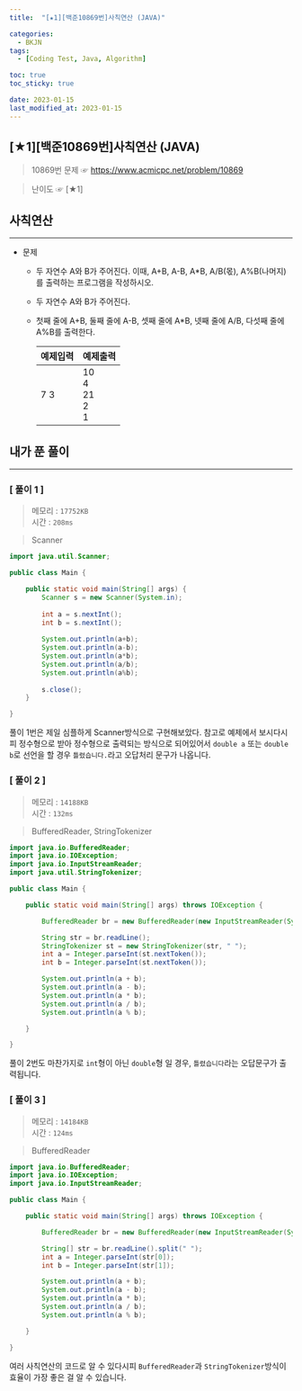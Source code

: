 ```yaml
---
title:  "[★1][백준10869번]사칙연산 (JAVA)" 

categories:
  - BKJN
tags:
  - [Coding Test, Java, Algorithm]

toc: true
toc_sticky: true

date: 2023-01-15
last_modified_at: 2023-01-15
---
```

[★1][백준10869번]사칙연산 (JAVA)
----
> 10869번 문제 ☞ <https://www.acmicpc.net/problem/10869>  

> 난이도 ☞ [★1]
  
## 사칙연산 
___  
- 문제
  - 두 자연수 A와 B가 주어진다. 이때, A+B, A-B, A*B, A/B(몫), A%B(나머지)를 출력하는 프로그램을 작성하시오. 
  - 두 자연수 A와 B가 주어진다. 
  - 첫째 줄에 A+B, 둘째 줄에 A-B, 셋째 줄에 A*B, 넷째 줄에 A/B, 다섯째 줄에 A%B를 출력한다.
  
	|예제입력|예제출력|
	|:--|:--|  
	|7 3|10<br>4<br>21<br>2<br>1|

## 내가 푼 풀이
___  


### [ 풀이 1 ]  
>메모리 : `17752KB`  
>시간 : `208ms`  

> Scanner  
  
```java
import java.util.Scanner;

public class Main {

	public static void main(String[] args) {
		Scanner s = new Scanner(System.in);
		
		int a = s.nextInt();
		int b = s.nextInt();
		
		System.out.println(a+b);
		System.out.println(a-b);
		System.out.println(a*b);
		System.out.println(a/b);
		System.out.println(a%b);
		
		s.close();
	}

}
```
풀이 1번은 제일 심플하게 Scanner방식으로 구현해보았다. 참고로 예제에서 보시다시피 정수형으로 받아 정수형으로 출력되는 방식으로 되어있어서 `double a` 또는 `double b`로 선언을 할 경우 `틀렸습니다.`라고 오답처리 문구가 나옵니다.
### [ 풀이 2 ]  
>메모리 : `14188KB`  
>시간 : `132ms`  
  
> BufferedReader, StringTokenizer  
  
```java
import java.io.BufferedReader;
import java.io.IOException;
import java.io.InputStreamReader;
import java.util.StringTokenizer;

public class Main {

	public static void main(String[] args) throws IOException {

		BufferedReader br = new BufferedReader(new InputStreamReader(System.in));

		String str = br.readLine();
		StringTokenizer st = new StringTokenizer(str, " ");
		int a = Integer.parseInt(st.nextToken());
		int b = Integer.parseInt(st.nextToken());

		System.out.println(a + b);
		System.out.println(a - b);
		System.out.println(a * b);
		System.out.println(a / b);
		System.out.println(a % b);

	}

}
```
풀이 2번도 마찬가지로 `int`형이 아닌 `double`형 일 경우, `틀렸습니다`라는 오답문구가 출력됩니다.
### [ 풀이 3 ]  
>메모리 : `14184KB`  
>시간 : `124ms`  

>BufferedReader  
  
```java
import java.io.BufferedReader;
import java.io.IOException;
import java.io.InputStreamReader;

public class Main {

	public static void main(String[] args) throws IOException {

		BufferedReader br = new BufferedReader(new InputStreamReader(System.in));

		String[] str = br.readLine().split(" ");
		int a = Integer.parseInt(str[0]);
		int b = Integer.parseInt(str[1]);

		System.out.println(a + b);
		System.out.println(a - b);
		System.out.println(a * b);
		System.out.println(a / b);
		System.out.println(a % b);

	}

}
```
여러 사칙연산의 코드로 알 수 있다시피 `BufferedReader`과 `StringTokenizer`방식이 효율이 가장 좋은 걸 알 수 있습니다.
